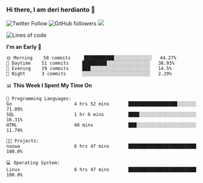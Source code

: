 ### Hi there, I am deri herdianto 👋
![Twitter Follow](https://img.shields.io/twitter/follow/deikatsuo?label=Follow)
![GitHub followers](https://img.shields.io/github/followers/deikatsuo?label=Follow&style=social)
![](https://visitor-badge.glitch.me/badge?page_id=deikatsuo.deikatsuo)

<!--
**deikatsuo/deikatsuo** is a ✨ _special_ ✨ repository because its `README.md` (this file) appears on your GitHub profile.

Here are some ideas to get you started:

- 🔭 I’m currently working on ...
- 🌱 I’m currently learning ...
- 👯 I’m looking to collaborate on ...
- 🤔 I’m looking for help with ...
- 💬 Ask me about ...
- 📫 How to reach me: ...
- 😄 Pronouns: ...
- ⚡ Fun fact: ...
-->

<!--START_SECTION:waka-->
![Lines of code](https://img.shields.io/badge/From%20Hello%20World%20I%27ve%20Written-15944%20lines%20of%20code-blue)

**I'm an Early 🐤** 

```text
🌞 Morning    58 commits     ███████████░░░░░░░░░░░░░░   44.27% 
🌆 Daytime    51 commits     █████████░░░░░░░░░░░░░░░░   38.93% 
🌃 Evening    19 commits     ███░░░░░░░░░░░░░░░░░░░░░░   14.5% 
🌙 Night      3 commits      ░░░░░░░░░░░░░░░░░░░░░░░░░   2.29%

```


📊 **This Week I Spent My Time On** 

```text
💬 Programming Languages: 
Go                       4 hrs 52 mins       ██████████████████░░░░░░░   71.89% 
SQL                      1 hr 6 mins         ████░░░░░░░░░░░░░░░░░░░░░   16.31% 
HTML                     48 mins             ███░░░░░░░░░░░░░░░░░░░░░░   11.79%

🐱‍💻 Projects: 
nazwa                    6 hrs 47 mins       █████████████████████████   100.0%

💻 Operating System: 
Linux                    6 hrs 47 mins       █████████████████████████   100.0%

```


<!--END_SECTION:waka-->
